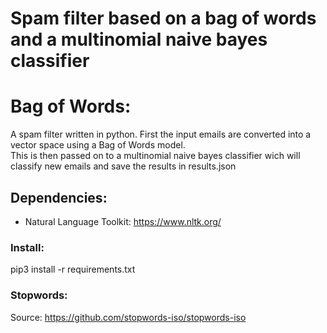 # Spam filter based on a bag of words and a multinomial naive bayes classifier


# Bag of Words:
A spam filter written in python. First the input emails are converted into a vector space using a Bag of Words model.  
This is then passed on to a multinomial naive bayes classifier wich will classify new emails and save the results 
in results.json


## Dependencies:
- Natural Language Toolkit: https://www.nltk.org/

### Install:
pip3 install -r requirements.txt




### Stopwords:
Source: https://github.com/stopwords-iso/stopwords-iso